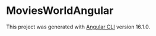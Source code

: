 # MoviesWorldAngular

This project was generated with [Angular CLI](https://github.com/angular/angular-cli) version 16.1.0.




